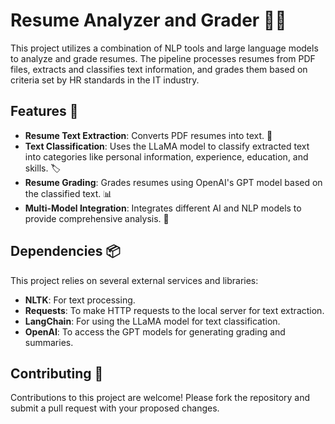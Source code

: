 # Resume Analyzer and Grader 📄🤖

This project utilizes a combination of NLP tools and large language models to analyze and grade resumes. The pipeline processes resumes from PDF files, extracts and classifies text information, and grades them based on criteria set by HR standards in the IT industry.

## Features 🌟

- **Resume Text Extraction**: Converts PDF resumes into text. 📑
- **Text Classification**: Uses the LLaMA model to classify extracted text into categories like personal information, experience, education, and skills. 🏷️
- **Resume Grading**: Grades resumes using OpenAI's GPT model based on the classified text. 📊
- **Multi-Model Integration**: Integrates different AI and NLP models to provide comprehensive analysis. 🔧

## Dependencies 📦

This project relies on several external services and libraries:

- **NLTK**: For text processing.
- **Requests**: To make HTTP requests to the local server for text extraction.
- **LangChain**: For using the LLaMA model for text classification.
- **OpenAI**: To access the GPT models for generating grading and summaries.

## Contributing 👥

Contributions to this project are welcome! Please fork the repository and submit a pull request with your proposed changes.
